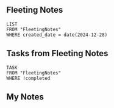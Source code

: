 
## Fleeting Notes
```dataview
LIST
FROM "FleetingNotes"
WHERE created_date = date(2024-12-28) 
```

## Tasks from Fleeting Notes
```dataview
TASK
FROM "FleetingNotes"
WHERE !completed
```

## My Notes
